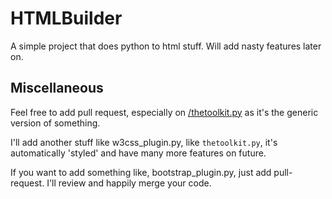 # HTMLBuilder

A simple project that does python to html stuff. Will add nasty features later on.

## Miscellaneous

Feel free to add pull request, especially on [/thetoolkit.py](https://github.com/RimuEirnarn/HTMLBuilder/blob/main/thetoolkit.py) as it's the generic version of something.

I'll add another stuff like w3css_plugin.py, like `thetoolkit.py`, it's automatically 'styled' and have many more features on future.

If you want to add something like, bootstrap_plugin.py, just add pull-request. I'll review and happily merge your code.
